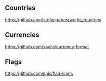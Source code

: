 ## Countries

https://github.com/stefangabos/world_countries

## Currencies

https://github.com/xsolla/currency-format

## Flags

https://github.com/lipis/flag-icons
